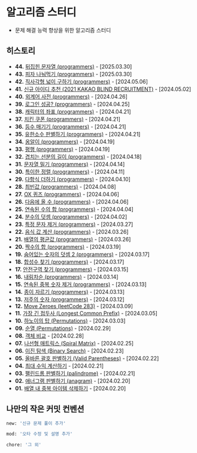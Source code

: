 # 알고리즘 스터디

- 문제 해결 능력 향상을 위한 알고리즘 스터디

## 히스토리

- **44.** [뒤집힌 문자열 (programmers)](https://github.com/logswave/algorithms/blob/main/44/index.js) - [2025.03.30]
- **43.** [피자 나눠먹기 (programmers)](https://github.com/logswave/algorithms/blob/main/43/index.js) - [2025.03.30]
- **42.** [직사각형 넓이 구하기 (programmers)](https://github.com/logswave/algorithms/blob/main/42/index.js) - [2024.05.06]
- **41.** [신규 아이디 추천 (2021 KAKAO BLIND RECRUITMENT)](https://github.com/logswave/algorithms/blob/main/41/index.js) - [2024.05.02]
- **40.** [외계어 사전 (programmers)](https://github.com/logswave/algorithms/blob/main/40/index.js) - [2024.04.26]
- **39.** [로그인 성공? (programmers)](https://github.com/logswave/algorithms/blob/main/39/index.js) - [2024.04.25]
- **38.** [캐릭터의 좌표 (programmers)](https://github.com/logswave/algorithms/blob/main/38/index.js) - [2024.04.21]
- **37.** [치킨 쿠폰 (programmers)](https://github.com/logswave/algorithms/blob/main/37/index.js) - [2024.04.21]
- **36.** [등수 매기기 (programmers)](https://github.com/logswave/algorithms/blob/main/36/index.js) - [2024.04.21]
- **35.** [유한소수 판별하기 (programmers)](https://github.com/logswave/algorithms/blob/main/35/index.js) - [2024.04.21]
- **34.** [옹알이 (programmers)](https://github.com/logswave/algorithms/blob/main/34/index.js) - [2024.04.19]
- **33.** [평행 (programmers)](https://github.com/logswave/algorithms/blob/main/33/index.js) - [2024.04.19]
- **32.** [겹치는 선분의 길이 (programmers)](https://github.com/logswave/algorithms/blob/main/32/index.js) - [2024.04.18]
- **31.** [문자열 밀기 (programmers)](https://github.com/logswave/algorithms/blob/main/31/index.js) - [2024.04.14]
- **30.** [특이한 정렬 (programmers)](https://github.com/logswave/algorithms/blob/main/30/index.js) - [2024.04.11]
- **29.** [다항식 더하기 (programmers)](https://github.com/logswave/algorithms/blob/main/29/index.js) - [2024.04.10]
- **28.** [최빈값 (programmers)](https://github.com/logswave/algorithms/blob/main/28/index.js) - [2024.04.08]
- **27.** [OX 퀴즈 (programmers)](https://github.com/logswave/algorithms/blob/main/27/index.js) - [2024.04.06]
- **26.** [다음에 올 수 (programmers)](https://github.com/logswave/algorithms/blob/main/26/index.js) - [2024.04.06]
- **25.** [연속된 수의 합 (programmers)](https://github.com/logswave/algorithms/blob/main/25/index.js) - [2024.04.04]
- **24.** [분수의 덧셈 (programmers)](https://github.com/logswave/algorithms/blob/main/24/index.js) - [2024.04.02]
- **23.** [특정 문자 제거 (programmers)](https://github.com/logswave/algorithms/blob/main/23/index.js) - [2024.03.27]
- **22.** [음식 값 계산 (programmers)](https://github.com/logswave/algorithms/blob/main/22/index.js) - [2024.03.26]
- **21.** [배열의 평균값 (programmers)](https://github.com/logswave/algorithms/blob/main/21/index.js) - [2024.03.26]
- **20.** [짝수의 합 (programmers)](https://github.com/logswave/algorithms/blob/main/20/index.js) - [2024.03.19]
- **19.** [숨어있는 숫자의 덧셈 2 (programmers)](https://github.com/logswave/algorithms/blob/main/19/index.js) - [2024.03.17]
- **18.** [합성수 찾기 (programmers)](https://github.com/logswave/algorithms/blob/main/18/index.js) - [2024.03.17]
- **17.** [안전구역 찾기 (programmers)](https://github.com/logswave/algorithms/blob/main/17/index.js) - [2024.03.15]
- **16.** [내림차순 (programmers)](https://github.com/logswave/algorithms/blob/main/16/index.js) - [2024.03.14]
- **15.** [연속된 중복 숫자 제거 (programmers)](https://github.com/logswave/algorithms/blob/main/15/index.js) - [2024.03.13]
- **14.** [종이 자르기 (programmers)](https://github.com/logswave/algorithms/blob/main/14/index.js) - [2024.03.13]
- **13.** [저주의 숫자 (programmers)](https://github.com/logswave/algorithms/blob/main/13/index.js) - [2024.03.12]
- **12.** [Move Zeroes (leetCode 283)](https://github.com/logswave/algorithms/blob/main/12/index.js) - [2024.03.09]
- **11.** [가장 긴 접두사 (Longest Common Prefix)](https://github.com/logswave/algorithms/blob/main/11/index.js) - [2024.03.05]
- **10.** [하노이의 탑 (Permutations)](https://github.com/logswave/algorithms/blob/main/10/index.js) - [2024.03.03]
- **09.** [순열 (Permutations)](https://github.com/logswave/algorithms/blob/main/09/index.js) - [2024.02.29]
- **08.** [객체 비교](https://github.com/logswave/algorithms/blob/main/08/index.js) - [2024.02.28]
- **07.** [나선형 매트릭스 (Spiral Matrix)](https://github.com/logswave/algorithms/blob/main/07/index.js) - [2024.02.25]
- **06.** [이진 탐색 (Binary Search)](https://github.com/logswave/algorithms/blob/main/06/index.js) - [2024.02.23]
- **05.** [올바른 괄호 판별하기 (Valid Parentheses)](https://github.com/logswave/algorithms/blob/main/05/index.js) - [2024.02.22]
- **04.** [최대 수익 계산하기](https://github.com/logswave/algorithms/blob/main/04/index.js) - [2024.02.21]
- **03.** [팰린드롬 판별하기 (palindrome)](https://github.com/logswave/algorithms/blob/main/03/index.js) - [2024.02.21]
- **02.** [애너그램 판별하기 (anagram)](https://github.com/logswave/algorithms/blob/main/02/index.js) - [2024.02.20]
- **01.** [배열 내 중복 아이템 삭제하기](https://github.com/logswave/algorithms/blob/main/01/index.js) - [2024.02.20]

## 나만의 작은 커밋 컨벤션

```bash
new: '신규 문제 풀이 추가'

mod: '오타 수정 및 설명 추가'

chore: '그 외'
```
